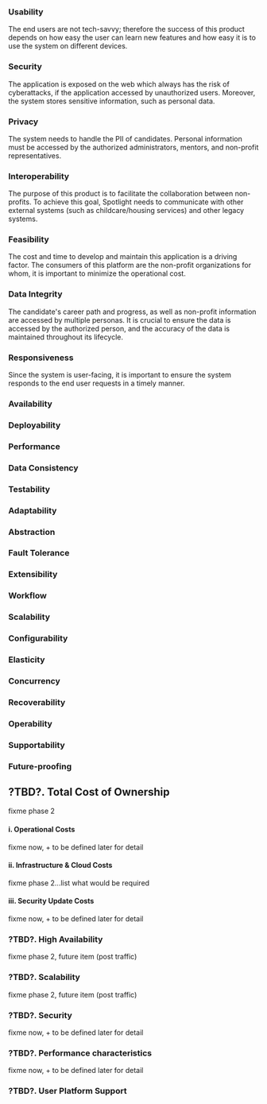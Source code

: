 ### Usability

The end users are not tech-savvy; therefore the success of this product depends on how easy the user can learn new features and how easy it is to use the system on different devices.

### Security

The application is exposed on the web which always has the risk of cyberattacks, if the application accessed by unauthorized users. Moreover, the system stores sensitive information, such as personal data.

### Privacy

The system needs to handle the PII of candidates. Personal information must be accessed by the authorized administrators, mentors, and non-profit representatives.

### Interoperability

The purpose of this product is to facilitate the collaboration between non-profits. To achieve this goal, Spotlight needs to communicate with other external systems (such as childcare/housing services) and other legacy systems.

### Feasibility

The cost and time to develop and maintain this application is a driving factor. The consumers of this platform are the non-profit organizations for whom, it is important to minimize the operational cost.

### Data Integrity

The candidate's career path and progress, as well as non-profit information are accessed by multiple personas. It is crucial to ensure the data is accessed by the authorized person, and the accuracy of the data is maintained throughout its lifecycle.

### Responsiveness

Since the system is user-facing, it is important to ensure the system responds to the end user requests in a timely manner.

### Availability

### Deployability

### Performance

### Data Consistency

### Testability

### Adaptability

### Abstraction

### Fault Tolerance

### Extensibility

### Workflow

### Scalability

### Configurability

### Elasticity

### Concurrency

### Recoverability

### Operability

### Supportability

### Future-proofing

## ?TBD?. Total Cost of Ownership

fixme phase 2

#### i. Operational Costs

fixme now, + to be defined later for detail

#### ii. Infrastructure & Cloud Costs

fixme phase 2...list what would be required

#### iii. Security Update Costs

fixme now, + to be defined later for detail

### ?TBD?. High Availability

fixme phase 2, future item (post traffic)

### ?TBD?. Scalability

fixme phase 2, future item (post traffic)

### ?TBD?. Security

fixme now, + to be defined later for detail

### ?TBD?. Performance characteristics

fixme now, + to be defined later for detail

### ?TBD?. User Platform Support

